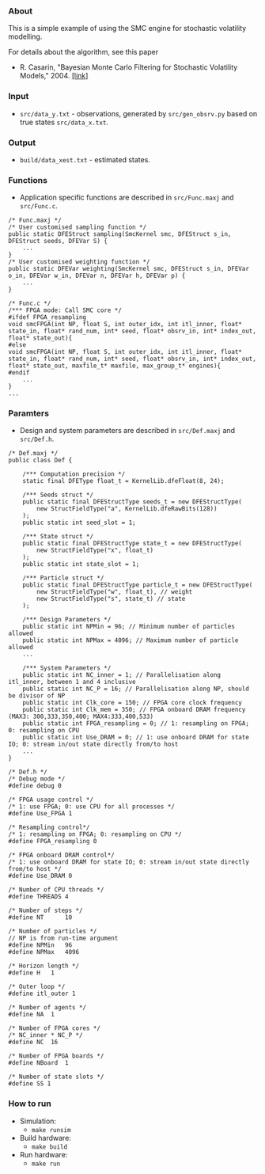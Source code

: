 ### About

This is a simple example of using the SMC engine for stochastic volatility modelling.

For details about the algorithm, see this paper
 * R. Casarin, "Bayesian Monte Carlo Filtering for Stochastic Volatility Models," 2004. [[link]](http://papers.ssrn.com/sol3/papers.cfm?abstract_id=739766)

### Input

 * `src/data_y.txt` - observations, generated by `src/gen_obsrv.py` based on true states `src/data_x.txt`.

### Output

 * `build/data_xest.txt` - estimated states.

### Functions

 * Application specific functions are described in `src/Func.maxj` and `src/Func.c`.
```
/* Func.maxj */
/* User customised sampling function */
public static DFEStruct sampling(SmcKernel smc, DFEStruct s_in, DFEStruct seeds, DFEVar S) {
	...
}
/* User customised weighting function */
public static DFEVar weighting(SmcKernel smc, DFEStruct s_in, DFEVar o_in, DFEVar w_in, DFEVar n, DFEVar h, DFEVar p) {
	...
}
```
```
/* Func.c */
/*** FPGA mode: Call SMC core */
#ifdef FPGA_resampling
void smcFPGA(int NP, float S, int outer_idx, int itl_inner, float* state_in, float* rand_num, int* seed, float* obsrv_in, int* index_out, float* state_out){
#else
void smcFPGA(int NP, float S, int outer_idx, int itl_inner, float* state_in, float* rand_num, int* seed, float* obsrv_in, int* index_out, float* state_out, maxfile_t* maxfile, max_group_t* engines){
#endif
	...
}
...
```

### Paramters

* Design and system parameters are described in `src/Def.maxj` and `src/Def.h`.
```
/* Def.maxj */
public class Def {

	/*** Computation precision */
	static final DFEType float_t = KernelLib.dfeFloat(8, 24);

	/*** Seeds struct */
	public static final DFEStructType seeds_t = new DFEStructType(
		new StructFieldType("a", KernelLib.dfeRawBits(128))
	);
	public static int seed_slot = 1;

	/*** State struct */
	public static final DFEStructType state_t = new DFEStructType(
		new StructFieldType("x", float_t)
	);
	public static int state_slot = 1;

	/*** Particle struct */
	public static final DFEStructType particle_t = new DFEStructType(
		new StructFieldType("w", float_t), // weight
		new StructFieldType("s", state_t) // state
	);

	/*** Design Parameters */
	public static int NPMin = 96; // Minimum number of particles allowed
	public static int NPMax = 4096; // Maximum number of particle allowed
	...

	/*** System Parameters */
	public static int NC_inner = 1; // Parallelisation along itl_inner, between 1 and 4 inclusive
	public static int NC_P = 16; // Parallelisation along NP, should be divisor of NP
	public static int Clk_core = 150; // FPGA core clock frequency
	public static int Clk_mem = 350; // FPGA onboard DRAM frequency (MAX3: 300,333,350,400; MAX4:333,400,533)
	public static int FPGA_resampling = 0; // 1: resampling on FPGA; 0: resampling on CPU
	public static int Use_DRAM = 0; // 1: use onboard DRAM for state IO; 0: stream in/out state directly from/to host
	...
}
```
```
/* Def.h */
/* Debug mode */
#define debug 0

/* FPGA usage control */
/* 1: use FPGA; 0: use CPU for all processes */
#define Use_FPGA 1

/* Resampling control*/
/* 1: resampling on FPGA; 0: resampling on CPU */
#define FPGA_resampling 0

/* FPGA onboard DRAM control*/
/* 1: use onboard DRAM for state IO; 0: stream in/out state directly from/to host */
#define Use_DRAM 0

/* Number of CPU threads */
#define THREADS	4

/* Number of steps */
#define NT		10

/* Number of particles */
// NP is from run-time argument
#define NPMin	96
#define NPMax	4096

/* Horizon length */
#define H  	1

/* Outer loop */
#define itl_outer 1

/* Number of agents */
#define NA	1

/* Number of FPGA cores */
/* NC_inner * NC_P */
#define NC	16

/* Number of FPGA boards */
#define NBoard	1

/* Number of state slots */
#define SS 1
```

### How to run

 * Simulation:
 	* `make runsim`
 * Build hardware:
 	* `make build`
 * Run hardware:
 	* `make run`
